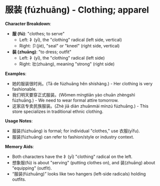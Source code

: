 # **服装 (fúzhuāng) - Clothing; apparel**

**Character Breakdown**:  
- **服 (fú)**: "clothes; to serve"
  - Left: 衤(yī), the "clothing" radical (left side, vertical)
  - Right: 卩(jié), "seal" or "kneel" (right side, vertical)  
- **装 (zhuāng)**: "to dress; outfit"
  - Left: 衤(yī), the "clothing" radical (left side)
  - Right: 壮(zhuàng), meaning "strong" (right side)

**Examples**:  
- 她的服装很时尚。(Tā de fúzhuāng hěn shíshàng.) - Her clothing is very fashionable.  
- 我们明天要穿正式服装。(Wǒmen míngtiān yào chuān zhèngshì fúzhuāng.) - We need to wear formal attire tomorrow.  
- 这家店专卖民族服装。(Zhè jiā diàn zhuānmài mínzú fúzhuāng.) - This store specializes in traditional ethnic clothing.

**Usage Notes**:  
- 服装(fúzhuāng) is formal; for individual "clothes," use 衣服(yīfu).  
- 服装(fúzhuāng) can refer to fashion/style or industry context.

**Memory Aids**:  
- Both characters have the 衤(yī) "clothing" radical on the left.  
- 想象服(fú) is about "serving" (putting clothes on), and 装(zhuāng) about "equipping" (outfit).  
- “服装(fúzhuāng)” looks like two hangers (left-side radicals) holding outfits.